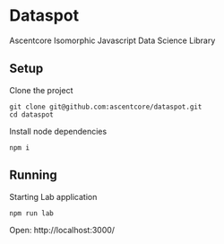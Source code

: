 # Dataspot
Ascentcore Isomorphic Javascript Data Science Library

## Setup

Clone the project
```
git clone git@github.com:ascentcore/dataspot.git
cd dataspot
```

Install node dependencies
```
npm i
```

## Running

Starting Lab application
```
npm run lab
```

Open: http://localhost:3000/

